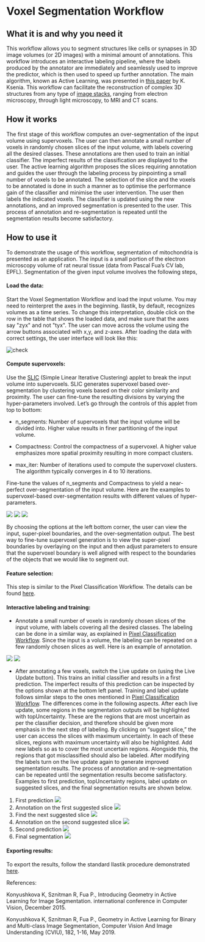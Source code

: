# Voxel Segmentation Workflow

## What it is and why you need it


This workflow allows you to segment structures like cells or synapses in 3D image volumes (or 2D images) with a minimal amount of annotations. 
This workflow introduces an interactive labeling pipeline, where the labels produced by the annotator are immediately and seamlessly used to improve the predictor, which is then used to speed up further annotation. 
The main algorithm, known as Active Learning, was presented in [this paper](http://openaccess.thecvf.com/content_iccv_2015/papers/Konyushkova_Introducing_Geometry_in_ICCV_2015_paper.pdf) by K. Ksenia.
This workflow can facilitate the reconstruction of complex 3D structures from any type of [image stacks](https://arxiv.org/abs/1606.09029), ranging from electron microscopy, through light microscopy, to MRI and CT scans.


## How it works


The first stage of this workflow computes an over-segmentation of the input volume using supervoxels. 
The user can then annotate a small number of voxels in randomly chosen slices of the input volume, with labels covering all the desired classes. 
These annotations are then used to train an initial classifier. 
The imperfect results of the classification are displayed to the user. 
The active learning algorithm proposes the slices requiring annotation and guides the user through the labeling process by pinpointing a small number of voxels to be annotated. 
The selection of the slice and the voxels to be annotated is done in such a manner as to optimise the performance gain of the classifier and minimise the user intervention. 
The user then labels the indicated voxels. 
The classifier is updated using the new annotations, and an improved segmentation is presented to the user. 
This process of annotation and re-segmentation is repeated until the segmentation results become satisfactory.

## How to use it

To demonstrate the usage of this workflow, segmentation of mitochondria is presented as an application. 
The input is a small portion of the electron microscopy volume of rat neural tissue (data from Pascal Fua’s CV lab, EPFL). 
Segmentation of the given input volume involves the following steps,

#### Load the data:
Start the Voxel Segmentation Workflow and load the input volume. 
You may need to reinterpret the axes in the beginning. 
Ilastik, by default, recognizes volumes as a time series. 
To change this interpretation, double click on the row in the table that shows the loaded data, and make sure that the axes say "zyx" and not "tyx". 
The user can move across the volume using the arrow buttons associated with x,y, and z-axes. 
After loading the data with correct settings, the user interface will look like this:

![check](fig/data_input_applet_raw.png)


#### Compute supervoxels:
Use the [SLIC](https://infoscience.epfl.ch/record/149300) (Simple Linear Iterative Clustering) applet to break the input volume into supervoxels. 
SLIC generates supervoxel based over-segmentation by clustering voxels based on their color similarity and proximity. 
The user can fine-tune the resulting divisions by varying the hyper-parameters involved. 
Let’s go through the controls of this applet from top to bottom:

- n_segments: Number of supervoxels that the input volume will be divided into. 
Higher value results in finer partitioning of the input volume.

- Compactness: Control the compactness of a supervoxel. 
A higher value emphasizes more spatial proximity resulting in more compact clusters.

- max_iter: Number of iterations used to compute the supervoxel clusters. 
The algorithm typically converges in 4 to 10 iterations.

Fine-tune the values of n_segments and Compactness to yield a near-perfect over-segmentation of the input volume. 
Here are the examples to supervoxel-based over-segmentation results with different values of hyper-parameters.


![](./fig/slic_500_p4.png)
![](./fig/slic_1900_p4.png)
![](./fig/slic_1900_p2.png)


By choosing the options at the left bottom corner, the user can view the input, super-pixel boundaries, and the over-segmentation output. 
The best way to fine-tune supervoxel generation is to view the super-pixel boundaries by overlaying on the input and then adjust parameters to ensure that the supervoxel boundary is well aligned with respect to the boundaries of the objects that we would like to segment out.


#### Feature selection:
This step is similar to the Pixel Classification Workflow. 
The details can be found [here](https://www.ilastik.org/documentation/pixelclassification/pixelclassification.html).


#### Interactive labeling and training:

- Annotate a small number of voxels in randomly chosen slices of the input volume, with labels covering all the desired classes. 
The labeling can be done in a similar way, as explained in [Pixel Classification Workflow](https://www.ilastik.org/documentation/pixelclassification/pixelclassification.html). 
Since the input is a volume, the labeling can be repeated on a few randomly chosen slices as well. 
Here is an example of annotation.

![](./fig/annotate_init.png)
![](./fig/annotate_init_supervoxels_overlaid.png)

- After annotating a few voxels, switch the Live update on (using the Live Update button). 
This trains an initial classifier and results in a first prediction. 
The imperfect results of this prediction can be inspected by the options shown at the bottom left panel. 
Training and label update follows similar steps to the ones mentioned in [Pixel Classification Workflow](https://www.ilastik.org/documentation/pixelclassification/pixelclassification.html). 
The differences come in the following aspects. 
After each live update, some regions in the segmentation outputs will be highlighted with topUncertainty. 
These are the regions that are most uncertain as per the classifier decision, and therefore should be given more emphasis in the next step of labeling. 
By clicking on “suggest slice,” the user can access the slices with maximum uncertainty. 
In each of these slices, regions with maximum uncertainty will also be highlighted. 
Add new labels so as to cover the most uncertain regions. 
Alongside this, the regions that got misclassified should also be labeled. 
After modifying the labels turn on the live update again to generate improved segmentation results. 
The process of annotation and re-segmentation can be repeated until the segmentation results become satisfactory. 
Examples to first prediction, topUncertainty regions, label update on suggested slices, and the final segmentation results are shown below.
1. First prediction
![](./fig/first_prediction.png)
2. Annotation on the first suggested slice
![](./fig/first_prediction_label_0.png)
3. Find the next suggested slice
![](./fig/first_prediction_suggested_slice_1.png)
4. Annotation on the second suggested slice
![](./fig/first_prediction_label_1.png)
5. Second prediction
![](./fig/second_prediction.png)
6. Final segmentation
![](./fig/final_segmentation.png)


#### Exporting results:
To export the results, follow the standard Ilastik procedure demonstrated [here](https://www.ilastik.org/documentation/basics/export.html).


References:

Konyushkova K, Sznitman R, Fua P., Introducing Geometry in Active Learning for Image Segmentation. international conference in Computer Vision, December 2015.

Konyushkova K, Sznitman R, Fua P., Geometry in Active Learning for Binary and Multi-class Image Segmentation, Computer Vision And Image Understanding (CVIU), 182, 1-16, May 2019.
